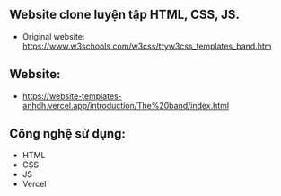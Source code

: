 ## Website clone luyện tập HTML, CSS, JS. 
- Original website: https://www.w3schools.com/w3css/tryw3css_templates_band.htm

## Website: 
- https://website-templates-anhdh.vercel.app/introduction/The%20band/index.html

## Công nghệ sử dụng:
- HTML
- CSS
- JS
- Vercel